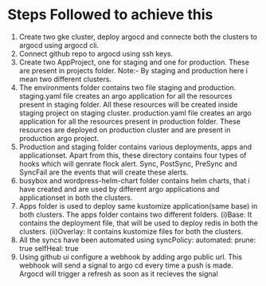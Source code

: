 # Steps Followed to achieve this
1. Create two gke cluster, deploy argocd and connecte both the clusters to argocd using argocd cli.
2. Connect github repo to argocd using ssh keys.
3. Create two AppProject, one for staging and one for production. These are present in projects folder.
Note:- By staging and production here i mean two different clusters.
4. The environments folder contains two file staging and production. staging.yaml file creates an argo application for all the resources present in staging folder. All these resources will be created inside staging project on staging cluster. production.yaml file creates an argo application for all the resources present in production folder. These resources are deployed on production cluster and are present in production argo project.
5. Production and staging folder contains various deployments, apps and applicationset. Apart from this, these directory contains four types of hooks which will genrate flock alert. Sync, PostSync, PreSync and SyncFail are the events that will create these alerts.
6. busybox and wordpress-helm-chart folder contains helm charts, that i have created and are used by different argo applications and applicationset in both the clusters.
7. Apps folder is used to deploy same kustomize application(same base) in both clusters. The apps folder contains two different folders. 
(i)Base: It contains the deployment file, that will be used to deploy redis in both the clusters.
(ii)Overlay: It contains kustomize files for both the clusters.
8. All the syncs have been automated using 
syncPolicy:
    automated:
      prune: true
      selfHeal: true
9. Using github ui configure a webhook by adding argo public url. This webhook will send a signal to argo cd every time a push is made. Argocd will trigger a refresh as soon as it recieves the signal